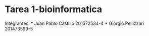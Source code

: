 # Tarea 1-bioinformatica

Integrantes: 
	* Juan Pablo Castillo 201572534-4
	* Giorgio Pellizzari  201473599-5